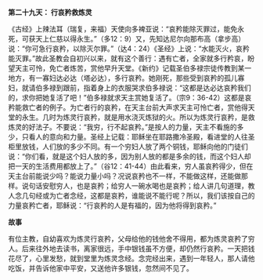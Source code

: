 **第二十九天： 行哀矜救炼灵**

《古经》上辣法耳（瑞复，来福）天使向多裨亚说：“哀矜能除灭罪过，能免永死，可获天上仁慈以得永生。”（多12：9）又，先知达尼尔向那布高（拿步高）说：“你可急行哀矜，以除灭尔罪。”（达4：24）《圣经》上说：“水能灭火，哀矜能灭罪。”故此圣教会自初兴以来，就有这个善行：遇有亡者，全家就多行矜哀，盼望天主可怜，免亡者炼苦，赏他早升天堂。《新约》记载圣伯多禄宗徒传教到某一地方，有一寡妇达必达（塔必达），多行哀矜。她刚死，那些受到哀矜的孤儿寡妇，就请伯多禄到跟前，指着身上的衣服哭求伯多禄说：“这都是达必达哀矜我们的，求你把她复活了吧！”伯多禄就求天主赏她复活了。（宗9：36-42）这都是哀矜能救亡者的例子。为亡者行的哀矜，在天主台前大声求天主可怜亡者，赏他得天堂的永生。几时为炼灵行哀矜，就是用水浇灭炼狱的火。所以为炼灵行哀矜，是救炼灵的好法子。不要说：“我穷，行不起哀矜。”是按人的力量，天主不看施的多少，只看人的意向和力量。圣经上记载：耶稣坐在耶路撒冷圣殿，看进堂的人往圣柜里放钱，人们放的多少不同。有一个穷妇人放了两个铜钱，耶稣向他的门徒们说：“你们看，就是这个妇人放的多，因为别人放的都是多余的钱，而这个妇人却把一天的生活费用都放上了。”（谷12：41-44）由此看来，穷人虽哀矜得少，但在天主台前能说少吗？能说力量小吗？况说哀矜也不一样，不能做这样，还能做那样。说句话安慰穷人，也是哀矜；给穷人一碗水喝也是哀矜；给人讲几句道理，教人念几句经或为亡者念经，这都是哀矜，谁能说不能行呢？所以，我们该按自己的力量哀矜亡者，耶稣说：“行哀矜的人是有福的，因为他将得到哀矜。”

**故事**

有位主教，自幼喜欢为炼灵行哀矜，父母给他的钱他舍不得用，都为炼灵哀矜了穷人。后来往外地去读书，离家很远，手中银钱虽不方便，却仍然行哀矜。一天把钱花尽了，心里发愁，就到堂里为炼灵念经。念完经出来，遇到一年轻人，那人请他吃饭，并告诉他家中平安，又送他许多银钱，忽然间不见了。